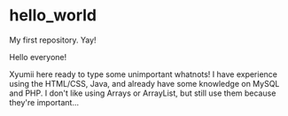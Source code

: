 # hello_world
My first repository. Yay!

Hello everyone!

Xyumii here ready to type some unimportant whatnots! I have experience using the HTML/CSS, Java, and already have some knowledge on MySQL and PHP. I don't like using Arrays or ArrayList, but still use them because they're important...
